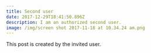 ```yaml
---
title: Second user
date: 2017-12-29T18:41:50.896Z
description: I am an authorized second user.
image: /img/screen shot 2017-11-18 at 10.34.24 am.png
---
```

This post is created by the invited user.

